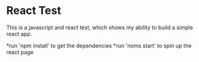 React Test
======

This is a javascript and react test, which shows my ability to build a simple react app.

*run 'npm install' to get the dependencies
*run 'noms start' to spin up the react page
